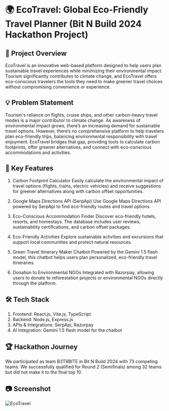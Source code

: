 # 🌍 EcoTravel: Global Eco-Friendly Travel Planner (Bit N Build 2024 Hackathon Project)

## 🚀 Project Overview
EcoTravel is an innovative web-based platform designed to help users plan sustainable travel experiences while minimizing their environmental impact. Tourism significantly contributes to climate change, and EcoTravel offers eco-conscious travelers the tools they need to make greener travel choices without compromising convenience or experience.

## 💡 Problem Statement
Tourism's reliance on flights, cruise ships, and other carbon-heavy travel modes is a major contributor to climate change. As awareness of environmental impact grows, there’s an increasing demand for sustainable travel options. However, there’s no comprehensive platform to help travelers plan eco-friendly trips, balancing environmental responsibility with travel enjoyment. EcoTravel bridges that gap, providing tools to calculate carbon footprints, offer greener alternatives, and connect with eco-conscious accommodations and activities.

## 🌟 Key Features
1. Carbon Footprint Calculator
Easily calculate the environmental impact of travel options (flights, trains, electric vehicles) and receive suggestions for greener alternatives along with carbon offset opportunities.

2. Google Maps Directions API (SerpApi)
Use Google Maps Directions API powered by SerpApi to find eco-friendly routes and travel options.

3. Eco-Conscious Accommodation Finder
Discover eco-friendly hotels, resorts, and homestays. The database includes user reviews, sustainability certifications, and carbon offset packages.

4. Eco-Friendly Activities
Explore sustainable activities and excursions that support local communities and protect natural resources.

5. Green Travel Itinerary Maker Chatbot
Powered by the Gemini 1.5 flash model, this chatbot helps users plan personalized, eco-friendly travel itineraries.

6. Donation to Environmental NGOs
Integrated with Razorpay, allowing users to donate to reforestation projects or environmental NGOs directly through the platform.

## 🛠 Tech Stack
1. Frontend: React.js, Vite.js, TypeScript
2. Backend: Node.js, Express.js
3. APIs & Integrations: SerpApi, Razorpay
4. AI Integration: Gemini 1.5 flash model for the chatbot 

## 🏆 Hackathon Journey
We participated as team B3TRBITE in Bit N Build 2024 with 73 competing teams. We successfully qualified for Round 2 (Semifinals) among 32 teams but did not make it to the final top 10.

## 📷 Screenshot

![EcoTravel](https://drive.google.com/uc?id=13gknQUztfuzHaVRaQwQcButf2wY7D44i)
